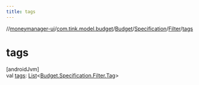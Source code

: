```yaml
---
title: tags
---
```

//[moneymanager-ui](../../../../../index.html)/[com.tink.model.budget](../../../index.html)/[Budget](../../index.html)/[Specification](../index.html)/[Filter](index.html)/[tags](tags.html)



# tags



[androidJvm]\
val [tags](tags.html): [List](https://kotlinlang.org/api/latest/jvm/stdlib/kotlin.collections/-list/index.html)&lt;[Budget.Specification.Filter.Tag](-tag/index.html)&gt;




